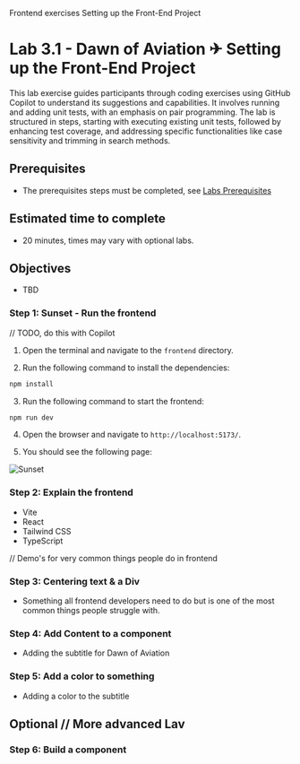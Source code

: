 Frontend exercises
Setting up the Front-End Project

# Lab 3.1 - Dawn of Aviation ✈ Setting up the Front-End Project
This lab exercise guides participants through coding exercises using GitHub Copilot to understand its suggestions and capabilities. It involves running and adding unit tests, with an emphasis on pair programming. The lab is structured in steps, starting with executing existing unit tests, followed by enhancing test coverage, and addressing specific functionalities like case sensitivity and trimming in search methods.

## Prerequisites
- The prerequisites steps must be completed, see [Labs Prerequisites](./Labs/Lab%201.1%20-%20Pre-Flight%20Checklist)

## Estimated time to complete
- 20 minutes, times may vary with optional labs.

## Objectives
- TBD

### Step 1: Sunset - Run the frontend

// TODO, do this with Copilot

1. Open the terminal and navigate to the `frontend` directory.

2. Run the following command to install the dependencies:

```bash
npm install
```

3. Run the following command to start the frontend:

```bash
npm run dev
```

4. Open the browser and navigate to `http://localhost:5173/`.

5. You should see the following page:

![Sunset](./images/sunset.png)

### Step 2: Explain the frontend

- Vite
- React
- Tailwind CSS
- TypeScript

// Demo's for very common things people do in frontend

### Step 3: Centering text & a Div

- Something all frontend developers need to do but is one of the most common things people struggle with.

### Step 4: Add Content to a component

- Adding the subtitle for Dawn of Aviation

### Step 5: Add a color to something

- Adding a color to the subtitle

## Optional // More advanced Lav

### Step 6: Build a component



